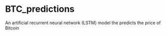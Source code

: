 # BTC_predictions
An artificial recurrent neural network (LSTM) model the predicts the price of Bitcoin
